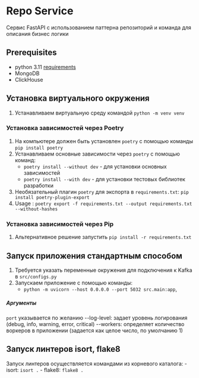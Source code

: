 # Repo Service
Сервис FastAPI с использованием паттерна репозиторий и команда для описания бизнес логики

## Prerequisites
- python 3.11 [requirements](requirements.txt)
- MongoDB
- ClickHouse


## Установка виртуального окружения
1. Устанавливаем виртуальную среду командой `python -m venv venv`

### Установка зависимостей через Poetry
1. На компьютере должен быть установлен `poetry` с помощью команды `pip install poetry`
2. Устанавливаем основные зависимости через `poetry` с помощью команд:
    - `poetry install --without dev` - для установки основных зависимостей
    - `poetry install --with dev` - для установки тестовых библиотек разработки
3. Необязательный плагин `poetry` для экспорта в `requirements.txt`: `pip install poetry-plugin-export`
4. Usage : `poetry export -f requirements.txt --output requirements.txt --without-hashes`

### Установка зависимостей через Pip
1. Альтернативное решение запустить `pip install -r requirements.txt`


## Запуск приложения стандартным способом
1. Требуется указать переменные окружения для подключения к Kafka в `src/configs.py`
2. Запускаем приложение с помощью команды:
    - `python -m uvicorn --host 0.0.0.0 --port 5032 src.main:app`,
##### Аргументы
`port` указывается по желанию
--log-level: задает уровень логирования (debug, info, warning, error, critical)
--workers: определяет количество воркеров в приложении (задается как целое число, по умолчанию 1)

## Запуск линтеров isort, flake8
Запуск линтеров осуществляется командами из корневого каталога:
    - isort: `isort .`
    - flake8: `flake8 .`
